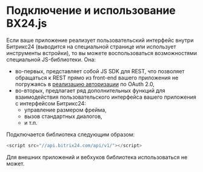 # Подключение и использование BX24.js

Если ваше приложение реализует пользовательский интерфейс внутри Битрикс24 (выводится на специальной странице или использует инструменты встройки), то вы можете воспользоваться возможностями специальной JS-библиотеки. Она:
- во-первых, представляет собой JS SDK для REST, что позволяет обращаться к REST прямо из front-end вашего приложения не погружаясь в [реализацию авторизации](../oauth/index.md) по OAuth 2.0,
- во-вторых, предлагает ряд дополнительных функций для взаимодействия пользовательского интерфейса вашего приложения с интерфейсом Битрикс24:
  - управление размером фрейма,
  - вызов стандартных диалогов,
  - и т.п.

Подключается библиотека следующим образом:

```js
<script src="//api.bitrix24.com/api/v1/"></script>
```

Для внешних приложений и вебхуков библиотека использоваться не может.